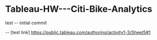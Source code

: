 # Tableau-HW---Citi-Bike-Analytics



 test -- initial commit   
 
 -- [test link] https://public.tableau.com/authoring/activity1-3/Sheet5#1
